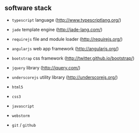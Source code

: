 ## software stack

- `typescript` language (http://www.typescriptlang.org/)
- `jade` template engine (http://jade-lang.com/)
- `requirejs` file and module loader (http://requirejs.org/)
- `angularjs` web app framework  (http://angularjs.org/)
- `bootstrap` css framework (http://twitter.github.io/bootstrap/)
- `jquery` library (http://jquery.com/)
- `underscorejs` utility library (http://underscorejs.org/)

- `html5`
- `css3`
- `javascript`

- `webstorm`
- `git` / `github`
